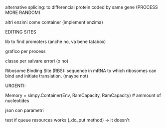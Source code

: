 alternative splicing: to differencial protein coded by same gene (PROCESS MORE RANDOM)

altri enzimi come container (implement enzima)

EDITING SITES

lib to find promoters (anche no, va bene tatabox)

grafico per process

classe per salvare errori (o no)

Ribosome Binding Site (RBS): sequence in mRNA to which ribosomes can bind and initiate translation. (maybe not)


URGENTI:

Memory = simpy.Container(Env, RamCapacity, RamCapacity) # ammount of nucleotides

json con parametri

test if queue resources works (_do_put method) -> it doesn't